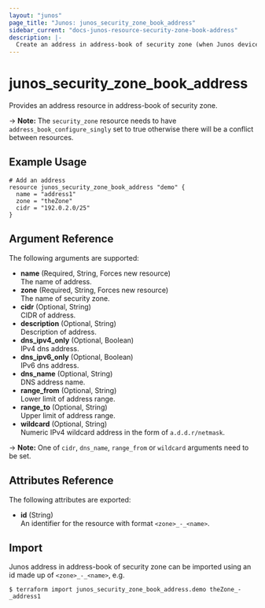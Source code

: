 ```yaml
---
layout: "junos"
page_title: "Junos: junos_security_zone_book_address"
sidebar_current: "docs-junos-resource-security-zone-book-address"
description: |-
  Create an address in address-book of security zone (when Junos device supports it)
---
```


# junos_security_zone_book_address

Provides an address resource in address-book of security zone.

-> **Note:** The `security_zone` resource needs to have `address_book_configure_singly` set to true
otherwise there will be a conflict between resources.

## Example Usage

```hcl
# Add an address
resource junos_security_zone_book_address "demo" {
  name = "address1"
  zone = "theZone"
  cidr = "192.0.2.0/25"
}
```

## Argument Reference

The following arguments are supported:

- **name** (Required, String, Forces new resource)  
  The name of address.
- **zone** (Required, String, Forces new resource)  
  The name of security zone.
- **cidr** (Optional, String)  
  CIDR of address.
- **description** (Optional, String)  
  Description of address.
- **dns_ipv4_only** (Optional, Boolean)  
  IPv4 dns address.
- **dns_ipv6_only** (Optional, Boolean)  
  IPv6 dns address.
- **dns_name** (Optional, String)  
  DNS address name.
- **range_from** (Optional, String)  
  Lower limit of address range.
- **range_to** (Optional, String)  
  Upper limit of address range.
- **wildcard** (Optional, String)  
  Numeric IPv4 wildcard address in the form of `a.d.d.r/netmask`.

-> **Note:** One of `cidr`, `dns_name`, `range_from` or `wildcard` arguments need to be set.

## Attributes Reference

The following attributes are exported:

- **id** (String)  
  An identifier for the resource with format `<zone>_-_<name>`.

## Import

Junos address in address-book of security zone can be imported using an id made up of
`<zone>_-_<name>`, e.g.

```shell
$ terraform import junos_security_zone_book_address.demo theZone_-_address1
```
